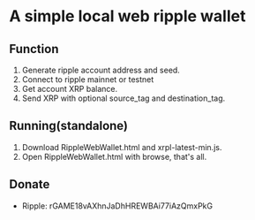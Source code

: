 # A simple local web ripple wallet

## Function
1. Generate ripple account address and seed.
2. Connect to ripple mainnet or testnet
3. Get account XRP balance.
4. Send XRP with optional source_tag and destination_tag.

## Running(standalone)
1. Download RippleWebWallet.html and xrpl-latest-min.js.
2. Open RippleWebWallet.html with browse, that's all.

## Donate
- Ripple: rGAME18vAXhnJaDhHREWBAi77iAzQmxPkG
